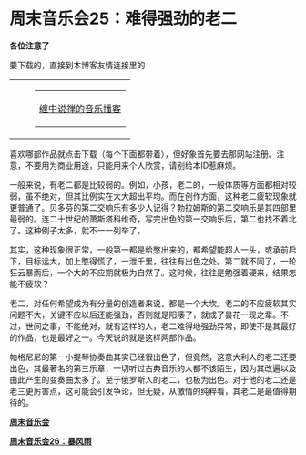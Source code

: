 周末音乐会25：难得强劲的老二
====



**各位注意了**

要下载的，直接到本博客友情连接里的

<table cellpadding="0" border="0" cellspacing="0" class="wd" ><tbody ><tr >
<td width="20" align="middle" class="ico" valign="top" >

</td>
<td class="dashed" >

<table cellpadding="0" width="100%" align="center" border="0" cellspacing="0" ><tbody ><tr >
<td >

[缠中说禅的音乐播客](http://www.crboo.com/podcast.asp?domain=chzhshch)

</td></tr></tbody></table>

</td></tr></tbody></table>

喜欢哪部作品就点击下载（每个下面都带着），但好象首先要去那网站注册。注意，不要用为商业用途，只能用来个人欣赏，请别给本ID惹麻烦。



一般来说，有老二都是比较弱的。例如，小孩，老二的，一般体质等方面都相对较弱，虽不绝对，但其比例实在大大超出平均。而在创作方面，这种老二疲软现象就更普通了。贝多芬的第二交响乐有多少人记得？勃拉姆斯的第二交响乐是其四部里最弱的。连二十世纪的萧斯塔科维奇，写完出色的第一交响乐后，第二也找不着北了。这种例子太多，就不一一列举了。

其实，这种现象很正常，一般第一都是给憋出来的，都希望能超人一头，或承前启下，目标远大，加上憋得慌了，一泄千里，往往有出色之处。第二就不同了，一轮狂云暴雨后，一个大的不应期就极为自然了。这时候，往往是勉强着硬来，结果怎能不疲软？

老二，对任何希望成为有分量的创造者来说，都是一个大坎。老二的不应疲软其实问题不大，关键不应以后还能强劲，否则就是阳痿了，就成了昙花一现之辈。不过，世间之事，不能绝对，就有这样的人，老二难得地强劲异常，即使不是其最好的作品，也是最好之一。今天说的就是这样两部作品。

帕格尼尼的第一小提琴协奏曲其实已经很出色了，但竟然，这意大利人的老二还要出色，其最著名的第三乐章，一切听过古典音乐的人都不该陌生，因为其改遍以及由此产生的变奏曲太多了。至于俄罗斯人的老二，也极为出色。对于他的老二还是老三更厉害点，这可能会引发争论，但无疑，从激情的纯粹看，其老二是最值得期待的。

[**周末音乐会**](http://blog.sina.com.cn/u/486e105c0100056e)

[**周末音乐会26：暴风雨**](http://blog.sina.com.cn/u/486e105c010008dh)
